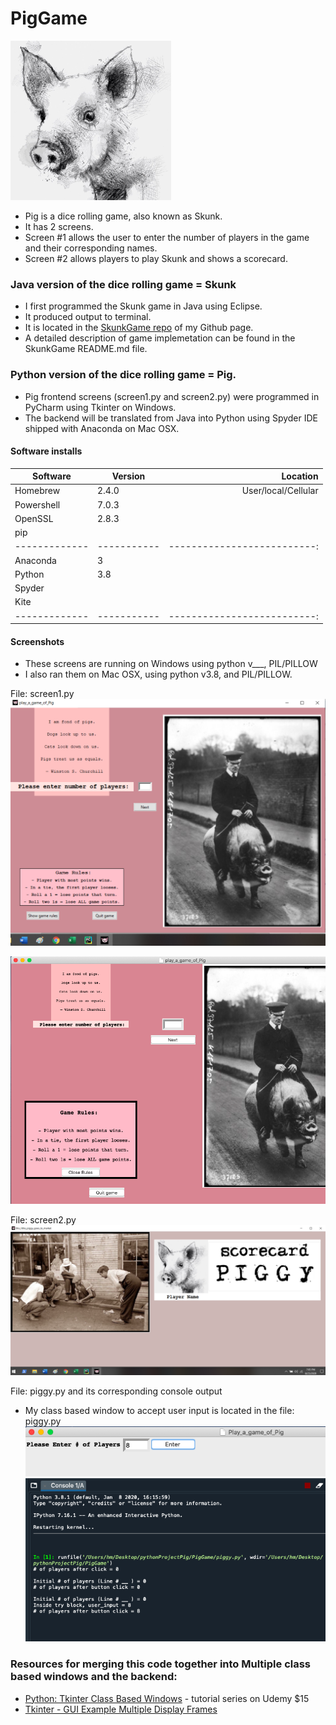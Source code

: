 
# PigGame
![Pig face](https://raw.githubusercontent.com/heathermortensen/PigGame/master/pigFace.png)

* Pig is a dice rolling game, also known as Skunk.
* It has 2 screens.
* Screen #1 allows the user to enter the number of players in the game and their corresponding names.
* Screen #2 allows players to play Skunk and shows a scorecard.

### Java version of the dice rolling game = Skunk 
* I first programmed the Skunk game in Java using Eclipse. 
* It produced output to terminal.
* It is located in the [SkunkGame repo](https://github.com/heathermortensen/SkunkGame) of my Github page.
* A detailed description of game implemetation can be found in the SkunkGame README.md file.

### Python version of the dice rolling game = Pig.
* Pig frontend screens (screen1.py and screen2.py) were programmed in PyCharm using Tkinter on Windows.
* The backend will be translated from Java into Python using Spyder IDE shipped with Anaconda on Mac OSX.

#### Software installs

| Software     | Version   | Location
| ------------- | ---------- | ---------------------------: |
| Homebrew  | 2.4.0       | User/local/Cellular          | 
| Powershell  | 7.0.3       | 
| OpenSSL    | 2.8.3       |
| pip              |                 |
| ------------- | ----------- | --------------------------: | 
| Anaconda   | 3              |                                        |
| Python        | 3.8           |                                        |
| Spyder        |                 |                                        |
| Kite             |                 |                                        |
| ------------- | ----------- | --------------------------: |

#### Screenshots

* These screens are running on Windows using python v___, PIL/PILLOW
* I also ran them on Mac OSX, using python v3.8, and PIL/PILLOW.

File: screen1.py
![Screen #1 on Windows](https://raw.githubusercontent.com/heathermortensen/PigGame/master/screen1.png)

![Screen #1 on Mac OSX- after clicking instructions button](https://raw.githubusercontent.com/heathermortensen/PigGame/master/screen1b.png)

File: screen2.py
![Screen #2](https://raw.githubusercontent.com/heathermortensen/PigGame/master/screen2.png)

File: piggy.py and its corresponding console output
* My class based window to accept user input is located in the file: piggy.py
![Screen Accepting user input](https://raw.githubusercontent.com/heathermortensen/PigGame/master/piggyUI_userInput.png)
![console output](https://raw.githubusercontent.com/heathermortensen/PigGame/master/consoleOutput.png)

### Resources for merging this code together into Multiple class based windows and the backend:
* [Python: Tkinter Class Based Windows](youtube.com/watch?v=RkaekNkIKNY) - tutorial series on Udemy $15
* [Tkinter - GUI Example Multiple Display Frames](youtube.com/watch?v=KdoOm3xo8X0)


